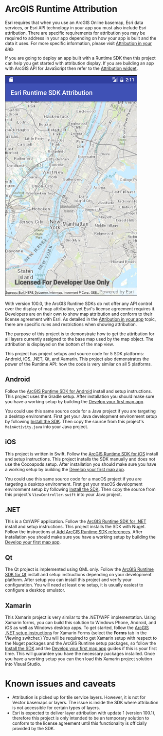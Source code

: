 # ArcGIS Runtime Attribution

Esri requires that when you use an ArcGIS Online basemap, Esri data services, or Esri API technology in your app you must also include Esri attribution. There are specific requirements for attribution you may be required to address in your app depending on how your app is built and the data it uses. For more specific information, please visit [Attribution in your app](https://developers.arcgis.com/terms/attribution/).

If you are going to deploy an app built with a Runtime SDK then this project can help you get started with attribution display. If you are building an app with ArcGIS API for JavaScript then refer to the [Attribution widget](https://developers.arcgis.com/javascript/latest/api-reference/esri-widgets-Attribution.html).

![iOS](./assets/attribution-android.png)

With version 100.0, the ArcGIS Runtime SDKs do not offer any API control over the display of map attribution, yet Esri's license agreement requires it. Developers are on their own to show map attribution and conform to their license agreement with Esri. As detailed in the [Attribution in your app](https://developers.arcgis.com/terms/attribution/) topic, there are specific rules and restrictions when showing attribution.

The purpose of this project is to demonstrate how to get the attribution for all layers currently assigned to the base map used by the map object. The attribution is displayed on the bottom of the map view.

This project has project setups and source code for 5 SDK platforms: Android, iOS, .NET, Qt, and Xamarin. This project also demonstrates the power of the Runtime API: how the code is very similar on all 5 platforms.

## Android

Follow the [ArcGIS Runtime SDK for Android](https://developers.arcgis.com/android/latest/guide/install-and-set-up.htm) install and setup instructions. This project uses the Gradle setup. After installation you should make sure you have a working setup by building the [Develop your first map app](https://developers.arcgis.com/android/latest/guide/develop-your-first-map-app.htm).

You could use this same source code for a Java project if you are targeting a desktop environment. First get your Java development environment setup by following [Install the SDK](https://developers.arcgis.com/java/latest/guide/install-the-sdk.htm). Then copy the source from this project's `MainActivity.java` into your Java project.

## iOS

This project is written in Swift. Follow the [ArcGIS Runtime SDK for iOS](https://developers.arcgis.com/ios/latest/swift/guide/install.htm) install and setup instructions. This project installs the SDK manually and does not use the Cocoapods setup. After installation you should make sure you have a working setup by building the [Develop your first map app](https://developers.arcgis.com/ios/latest/swift/guide/develop-your-first-map-app.htm).

You could use this same source code for a macOS project if you are targeting a desktop environment. First get your macOS development environment setup by following [Install the SDK](https://developers.arcgis.com/macos/latest/swift/guide/install-and-setup.htm). Then copy the source from this project's `ViewController.swift` into your Java project.

## .NET

This is a C#/WPF application. Follow the [ArcGIS Runtime SDK for .NET](https://developers.arcgis.com/net/latest/wpf/guide/install-the-sdk.htm) install and setup instructions. This project installs the SDK with Nuget. Follow the instructions at [Add ArcGIS Runtime SDK references](https://developers.arcgis.com/net/latest/wpf/guide/add-arcgis-runtime-sdk-references.htm). After installation you should make sure you have a working setup by building the [Develop your first map app](https://developers.arcgis.com/net/latest/wpf/guide/develop-your-first-map-app.htm).

## Qt

The Qt project is implemented using QML only. Follow the [ArcGIS Runtime SDK for Qt](https://developers.arcgis.com/qt/latest/qml/guide/install-and-set-up-on-windows.htm) install and setup instructions depending on your development platform. After setup you can install this project and verify your configuration. You will need at least one setup, it is usually easiest to configure a desktop emulator.

## Xamarin

This Xamarin project is very similar to the .NET/WPF implementation. Using Xamarin forms, you can build this solution to Windows Phone, Android, and iOS as well as Windows desktop apps. To get started, follow the [ArcGIS .NET setup instructions](https://developers.arcgis.com/net/latest/forms/guide/install-the-sdk.htm) for Xamarin Forms (select the **Forms** tab in the Viewing switcher.)
You will be required to get Xamarin setup with respect to the Nuget packages and the ArcGIS Runtime setup packages, so follow the [Install the SDK](https://developers.arcgis.com/net/latest/forms/guide/install-the-sdk.htm) and the [Develop your first map app](https://developers.arcgis.com/net/latest/forms/guide/develop-your-first-map-app.htm) guides if this is your first time. This will guarantee you have the necessary packages installed.
Once you have a working setup you can then load this Xamarin project solution into Visual Studio.

# Known issues and caveats

 * Attribution is picked up for tile service layers. However, it is not for Vector basemaps or layers. The issue is inside the SDK where attribution is not accessible for certain types of layers.
 * Esri is expected to deliver layer attribution with update 1 (version 100.1), therefore this project is only intended to be an temporary solution to conform to the license agreement until this functionality is officially provided by the SDK.
  